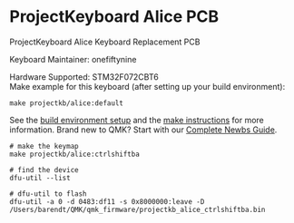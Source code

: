 # ProjectKeyboard Alice PCB

ProjectKeyboard Alice Keyboard Replacement PCB

Keyboard Maintainer: onefiftynine 

Hardware Supported: STM32F072CBT6  
Make example for this keyboard (after setting up your build environment):

    make projectkb/alice:default

See the [build environment setup](https://docs.qmk.fm/#/getting_started_build_tools) and the [make instructions](https://docs.qmk.fm/#/getting_started_make_guide) for more information. Brand new to QMK? Start with our [Complete Newbs Guide](https://docs.qmk.fm/#/newbs).

```
# make the keymap
make projectkb/alice:ctrlshiftba

# find the device
dfu-util --list

# dfu-util to flash
dfu-util -a 0 -d 0483:df11 -s 0x8000000:leave -D /Users/barendt/QMK/qmk_firmware/projectkb_alice_ctrlshiftba.bin
```
